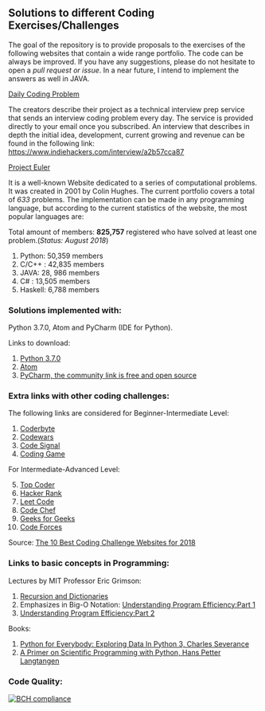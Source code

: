 ## Solutions to different Coding Exercises/Challenges 

The goal of the repository is to provide proposals to the exercises of the following websites that contain a wide range portfolio. The code can be always be improved. If you have any suggestions, please do not hesitate to open a *pull request or issue*.
In a near future, I intend to implement the answers as well in JAVA.
 
[Daily Coding Problem](https://www.dailycodingproblem.com)

The creators describe their project as a technical interview prep service that sends an interview coding problem every day. The service is provided directly to your email once you subscribed. 
An interview that describes in depth the initial idea, development, current growing and revenue can be found in the following link:
https://www.indiehackers.com/interview/a2b57cca87

[Project Euler](https://www.projecteuler.net)

It is a well-known Website dedicated to a series of computational problems. It was created in 2001 by Colin Hughes. The current portfolio covers a total of *633* problems. 
The implementation can be made in any programming language, but according to the current statistics of the website, the most popular languages are:

Total amount of members:  **825,757** registered who have solved at least one problem.(*Status: August 2018*)

1. Python: 50,359 members
2. C/C++ : 42,835 members
3. JAVA: 28, 986 members
4. C# : 13,505 members
5. Haskell: 6,788 members

### Solutions implemented with:

Python 3.7.0, Atom and PyCharm (IDE for Python).

Links to download:
1. [Python 3.7.0](https://www.python.org/downloads/)
2. [Atom](https://atom.io/)
3. [PyCharm, the community link is free and open source](https://www.jetbrains.com/pycharm/download/#section=windows)

### Extra links with other coding challenges:

The following links are considered for Beginner-Intermediate Level:

1. [Coderbyte](https://www.coderbyte.com/)
2. [Codewars](https://www.codewars.com/)
3. [Code Signal](https://codesignal.com/)
4. [Coding Game](https://www.codingame.com/start)

For Intermediate-Advanced Level:

5. [Top Coder](https://www.topcoder.com/)
6. [Hacker Rank](https://www.hackerrank.com/)
7. [Leet Code](https://leetcode.com/)
8. [Code Chef](https://www.codechef.com/#)
9. [Geeks for Geeks](https://www.geeksforgeeks.org/)
10. [Code Forces](http://codeforces.com/)

Source: [The 10 Best Coding Challenge Websites for 2018](https://medium.com/coderbyte/the-10-best-coding-challenge-websites-for-2018-12b57645b654)

### Links to basic concepts in Programming:

Lectures by MIT Professor Eric Grimson: 

1. [Recursion and Dictionaries](https://youtu.be/WPSeyjX1-4s)
2. Emphasizes in Big-O Notation: [Understanding Program Efficiency:Part 1](https://youtu.be/o9nW0uBqvEo)
3. [Understanding Program Efficiency:Part 2](https://youtu.be/7lQXYl_L28w)

Books:
1. [Python for Everybody: Exploring Data In Python 3, Charles Severance](https://www.py4e.com/book)
2. [A Primer on Scientific Programming with Python, Hans Petter Langtangen](https://hplgit.github.io/primer.html/doc/pub/half/book.pdf)

### Code Quality:

[![BCH compliance](https://bettercodehub.com/edge/badge/grisreyesrios/Coding-Exercises-Challenges?branch=master)](https://bettercodehub.com/)
